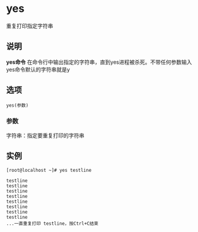 yes
===

重复打印指定字符串

## 说明

**yes命令** 在命令行中输出指定的字符串，直到yes进程被杀死。不带任何参数输入yes命令默认的字符串就是y

## 选项

```
yes(参数)
```

### 参数  

字符串：指定要重复打印的字符串

## 实例

```
[root@localhost ~]# yes testline

testline
testline
testline
testline
testline
testline
testline
testline
...一直重复打印 testline，按Ctrl+C结束
```


